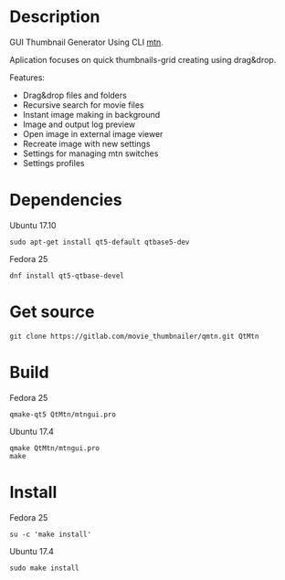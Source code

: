 Description
============

GUI Thumbnail Generator Using CLI [mtn](https://gitlab.com/movie_thumbnailer/mtn/wikis/home/).

Aplication focuses on quick thumbnails-grid creating using drag&drop.

Features:
- Drag&drop files and folders
- Recursive search for movie files
- Instant image making in background
- Image and output log preview
- Open image in external image viewer
- Recreate image with new settings
- Settings for managing mtn switches
- Settings profiles


Dependencies
============
Ubuntu 17.10

    sudo apt-get install qt5-default qtbase5-dev
Fedora 25

    dnf install qt5-qtbase-devel

Get source
==========

    git clone https://gitlab.com/movie_thumbnailer/qmtn.git QtMtn


Build
=====
Fedora 25    

    qmake-qt5 QtMtn/mtngui.pro
Ubuntu 17.4 

    qmake QtMtn/mtngui.pro
    make


Install
=======
Fedora 25   

    su -c 'make install'
Ubuntu 17.4  

    sudo make install

